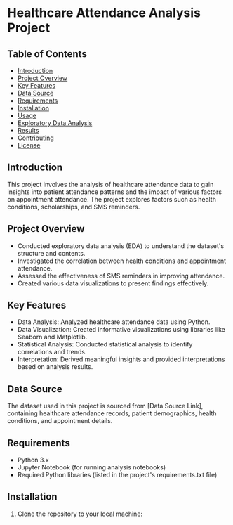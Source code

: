 # Healthcare Attendance Analysis Project

## Table of Contents
- [Introduction](#introduction)
- [Project Overview](#project-overview)
- [Key Features](#key-features)
- [Data Source](#data-source)
- [Requirements](#requirements)
- [Installation](#installation)
- [Usage](#usage)
- [Exploratory Data Analysis](#exploratory-data-analysis)
- [Results](#results)
- [Contributing](#contributing)
- [License](#license)

## Introduction
This project involves the analysis of healthcare attendance data to gain insights into patient attendance patterns and the impact of various factors on appointment attendance. The project explores factors such as health conditions, scholarships, and SMS reminders.

## Project Overview
- Conducted exploratory data analysis (EDA) to understand the dataset's structure and contents.
- Investigated the correlation between health conditions and appointment attendance.
- Assessed the effectiveness of SMS reminders in improving attendance.
- Created various data visualizations to present findings effectively.

## Key Features
- Data Analysis: Analyzed healthcare attendance data using Python.
- Data Visualization: Created informative visualizations using libraries like Seaborn and Matplotlib.
- Statistical Analysis: Conducted statistical analysis to identify correlations and trends.
- Interpretation: Derived meaningful insights and provided interpretations based on analysis results.

## Data Source
The dataset used in this project is sourced from [Data Source Link], containing healthcare attendance records, patient demographics, health conditions, and appointment details.

## Requirements
- Python 3.x
- Jupyter Notebook (for running analysis notebooks)
- Required Python libraries (listed in the project's requirements.txt file)

## Installation
1. Clone the repository to your local machine:

